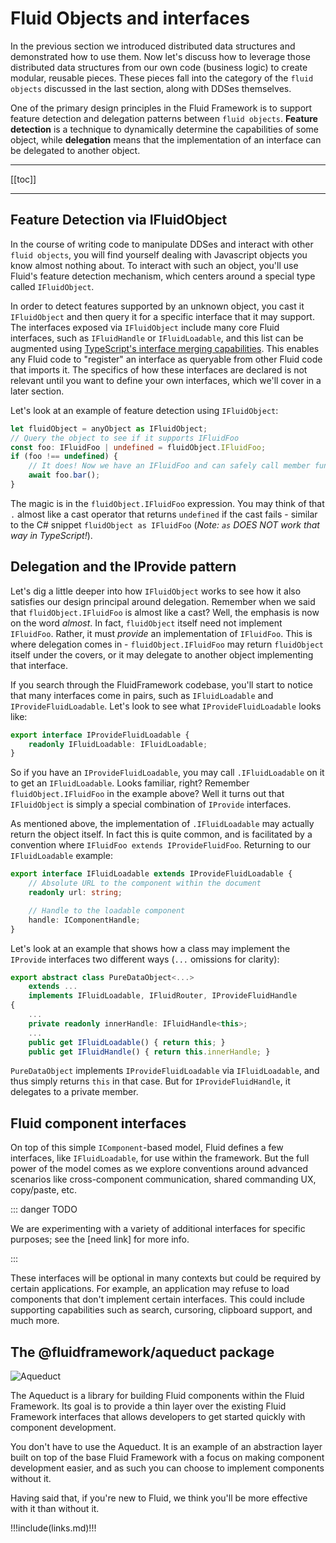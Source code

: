 # Fluid Objects and interfaces

In the previous section we introduced distributed data structures and demonstrated how to use them. Now let's discuss
how to leverage those distributed data structures from our own code (business logic) to create modular, reusable
pieces. These pieces fall into the category of the `fluid objects` discussed in the last section,
along with DDSes themselves.

One of the primary design principles in the Fluid Framework is to support feature detection and delegation
patterns between `fluid objects`.
**Feature detection** is a technique to dynamically determine the capabilities of some object, while
**delegation** means that the implementation of an interface can be delegated to another object.

---

[[toc]]

---

## Feature Detection via IFluidObject

In the course of writing code to manipulate DDSes and interact with other `fluid objects`, you will find yourself dealing
with Javascript objects you know almost nothing about. To interact with such an object, you'll use Fluid's
feature detection mechanism, which centers around a special type called `IFluidObject`.

In order to detect features supported by an unknown object, you cast it `IFluidObject` and then query it for a specific
interface that it may support. The interfaces exposed via `IFluidObject` include many core Fluid interfaces,
such as `IFluidHandle` or `IFluidLoadable`, and this list can be augmented using
[TypeScript's interface merging capabilities](https://www.typescriptlang.org/docs/handbook/declaration-merging.html#merging-interfaces).
This enables any Fluid code to "register" an interface as queryable from other Fluid code that imports it.
The specifics of how these interfaces are declared is not relevant until you want to define your own interfaces,
which we'll cover in a later section.

Let's look at an example of feature detection using `IFluidObject`:

```typescript
let fluidObject = anyObject as IFluidObject;
// Query the object to see if it supports IFluidFoo
const foo: IFluidFoo | undefined = fluidObject.IFluidFoo;
if (foo !== undefined) {
    // It does! Now we have an IFluidFoo and can safely call member function bar()
    await foo.bar();
}
```

The magic is in the `fluidObject.IFluidFoo` expression. You may think of that `.` almost like a cast operator
that returns `undefined` if the cast fails - similar to the C# snippet `fluidObject as IFluidFoo`
(_Note: `as` DOES NOT work that way in TypeScript!_).

## Delegation and the IProvide pattern

Let's dig a little deeper into how `IFluidObject` works to see how it also satisfies our design principal around delegation.
Remember when we said that `fluidObject.IFluidFoo` is almost like a cast? Well, the emphasis is now on the word _almost_.
In fact, `fluidObject` itself need not implement `IFluidFoo`. Rather, it must _provide_ an implementation of `IFluidFoo`.
This is where delegation comes in - `fluidObject.IFluidFoo` may return `fluidObject` itself under the covers,
or it may delegate to another object implementing that interface.

If you search through the FluidFramework codebase, you'll start to notice that many interfaces come in pairs, such as
`IFluidLoadable` and `IProvideFluidLoadable`. Let's look to see what `IProvideFluidLoadable` looks like:

```typescript
export interface IProvideFluidLoadable {
    readonly IFluidLoadable: IFluidLoadable;
}
```

So if you have an `IProvideFluidLoadable`, you may call `.IFluidLoadable` on it to get an `IFluidLoadable`.
Looks familiar, right? Remember `fluidObject.IFluidFoo` in the example above? Well it turns out that `IFluidObject`
is simply a special combination of `IProvide` interfaces.

As mentioned above, the implementation of `.IFluidLoadable` may actually return the object itself.
In fact this is quite common, and is facilitated by a convention where `IFluidFoo extends IProvideFluidFoo`.
Returning to our `IFluidLoadable` example:

```typescript
export interface IFluidLoadable extends IProvideFluidLoadable {
    // Absolute URL to the component within the document
    readonly url: string;

    // Handle to the loadable component
    handle: IComponentHandle;
}
```

Let's look at an example that shows how a class may implement the `IProvide` interfaces
two different ways (`...` omissions for clarity):

```typescript
export abstract class PureDataObject<...>
    extends ...
    implements IFluidLoadable, IFluidRouter, IProvideFluidHandle
{
    ...
    private readonly innerHandle: IFluidHandle<this>;
    ...
    public get IFluidLoadable() { return this; }
    public get IFluidHandle() { return this.innerHandle; }
```

`PureDataObject` implements `IProvideFluidLoadable` via `IFluidLoadable`, and thus simply returns `this` in that case.
But for `IProvideFluidHandle`, it delegates to a private member.

## Fluid component interfaces

On top of this simple `IComponent`-based model, Fluid defines a few interfaces, like `IFluidLoadable`, for use
within the framework. But the full power of the model comes as we explore conventions around advanced scenarios like
cross-component communication, shared commanding UX, copy/paste, etc.

::: danger TODO

We are experimenting with a variety of additional interfaces for specific purposes; see the [need link] for more info.

:::

These interfaces will be optional in many contexts but could be required by certain applications. For example, an
application may refuse to load components that don't implement certain interfaces. This could include supporting
capabilities such as search, cursoring, clipboard support, and much more.

## The @fluidframework/aqueduct package

![Aqueduct](https://openclipart.org/image/400px/5073)

The Aqueduct is a library for building Fluid components within the Fluid Framework. Its goal is to provide a thin layer
over the existing Fluid Framework interfaces that allows developers to get started quickly with component development.

You don't have to use the Aqueduct. It is an example of an abstraction layer built on top of the base Fluid Framework
with a focus on making component development easier, and as such you can choose to implement components without it.

Having said that, if you're new to Fluid, we think you'll be more effective with it than without it.



!!!include(links.md)!!!
